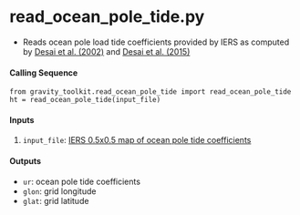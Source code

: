read_ocean_pole_tide.py
=======================

 - Reads ocean pole load tide coefficients provided by IERS as computed by
 [Desai et al. (2002)](https://doi.org/10.1029/2001JC001224) and
 [Desai et al. (2015)](https://doi.org/10.1007/s00190-015-0848-7)

#### Calling Sequence
```
from gravity_toolkit.read_ocean_pole_tide import read_ocean_pole_tide
ht = read_ocean_pole_tide(input_file)
```

#### Inputs
  1. `input_file`: [IERS 0.5x0.5 map of ocean pole tide coefficients](ftp://maia.usno.navy.mil/conventions/2010/2010_update/chapter7/additional_info/opoleloadcoefcmcor.txt.gz)

#### Outputs
 - `ur`: ocean pole tide coefficients
 - `glon`: grid longitude
 - `glat`: grid latitude
